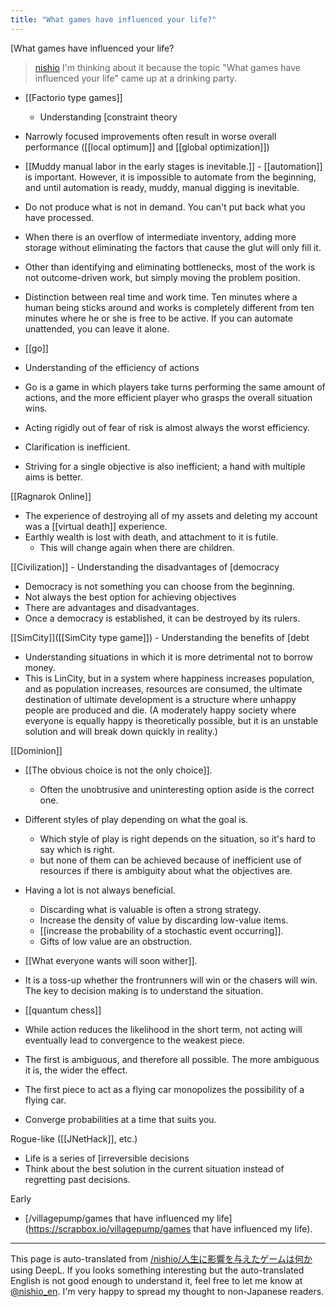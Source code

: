 ```yaml
---
title: "What games have influenced your life?"
---
```


[What games have influenced your life?
> [nishio](https://x.com/nishio/status/1832084837915918765) I'm thinking about it because the topic "What games have influenced your life" came up at a drinking party.

- [[Factorio type games]]
    - Understanding [constraint theory
- Narrowly focused improvements often result in worse overall performance ([[local optimum]] and [[global optimization]])
- [[Muddy manual labor in the early stages is inevitable.]]
        - [[automation]] is important. However, it is impossible to automate from the beginning, and until automation is ready, muddy, manual digging is inevitable.
- Do not produce what is not in demand. You can't put back what you have processed.
- When there is an overflow of intermediate inventory, adding more storage without eliminating the factors that cause the glut will only fill it.
- Other than identifying and eliminating bottlenecks, most of the work is not outcome-driven work, but simply moving the problem position.
- Distinction between real time and work time. Ten minutes where a human being sticks around and works is completely different from ten minutes where he or she is free to be active. If you can automate unattended, you can leave it alone.

- [[go]]
- Understanding of the efficiency of actions
- Go is a game in which players take turns performing the same amount of actions, and the more efficient player who grasps the overall situation wins.
- Acting rigidly out of fear of risk is almost always the worst efficiency.
- Clarification is inefficient.
- Striving for a single objective is also inefficient; a hand with multiple aims is better.

[[Ragnarok Online]]
- The experience of destroying all of my assets and deleting my account was a [[virtual death]] experience.
- Earthly wealth is lost with death, and attachment to it is futile.
    - This will change again when there are children.

[[Civilization]]
    - Understanding the disadvantages of [democracy
- Democracy is not something you can choose from the beginning.
- Not always the best option for achieving objectives
- There are advantages and disadvantages.
- Once a democracy is established, it can be destroyed by its rulers.

[[SimCity]]([[SimCity type game]])
    - Understanding the benefits of [debt
- Understanding situations in which it is more detrimental not to borrow money.
- This is LinCity, but in a system where happiness increases population, and as population increases, resources are consumed, the ultimate destination of ultimate development is a structure where unhappy people are produced and die. (A moderately happy society where everyone is equally happy is theoretically possible, but it is an unstable solution and will break down quickly in reality.)

[[Dominion]]
- [[The obvious choice is not the only choice]].
    - Often the unobtrusive and uninteresting option aside is the correct one.
- Different styles of play depending on what the goal is.
    - Which style of play is right depends on the situation, so it's hard to say which is right.
    - but none of them can be achieved because of inefficient use of resources if there is ambiguity about what the objectives are.
- Having a lot is not always beneficial.
    - Discarding what is valuable is often a strong strategy.
    - Increase the density of value by discarding low-value items.
    - [[increase the probability of a stochastic event occurring]].
    - Gifts of low value are an obstruction.
- [[What everyone wants will soon wither]].
- It is a toss-up whether the frontrunners will win or the chasers will win. The key to decision making is to understand the situation.

- [[quantum chess]]
- While action reduces the likelihood in the short term, not acting will eventually lead to convergence to the weakest piece.
- The first is ambiguous, and therefore all possible. The more ambiguous it is, the wider the effect.
- The first piece to act as a flying car monopolizes the possibility of a flying car.
- Converge probabilities at a time that suits you.

Rogue-like ([[JNetHack]], etc.)
- Life is a series of [irreversible decisions
- Think about the best solution in the current situation instead of regretting past decisions.

Early
- [/villagepump/games that have influenced my life](https://scrapbox.io/villagepump/games that have influenced my life).

---
This page is auto-translated from [/nishio/人生に影響を与えたゲームは何か](https://scrapbox.io/nishio/人生に影響を与えたゲームは何か) using DeepL. If you looks something interesting but the auto-translated English is not good enough to understand it, feel free to let me know at [@nishio_en](https://twitter.com/nishio_en). I'm very happy to spread my thought to non-Japanese readers.